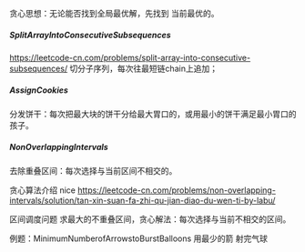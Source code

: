 贪心思想：无论能否找到全局最优解，先找到 当前最优的。


##### SplitArrayIntoConsecutiveSubsequences
https://leetcode-cn.com/problems/split-array-into-consecutive-subsequences/
切分子序列，每次往最短链chain上追加；


##### AssignCookies
分发饼干：每次把最大块的饼干分给最大胃口的，或用最小的饼干满足最小胃口的孩子。


##### NonOverlappingIntervals
去除重叠区间：每次选择与当前区间不相交的。


贪心算法介绍 nice
https://leetcode-cn.com/problems/non-overlapping-intervals/solution/tan-xin-suan-fa-zhi-qu-jian-diao-du-wen-ti-by-labu/

区间调度问题
求最大的不重叠区间，贪心解法：每次选择与当前不相交的区间。

例题：MinimumNumberofArrowstoBurstBalloons 用最少的箭 射完气球

